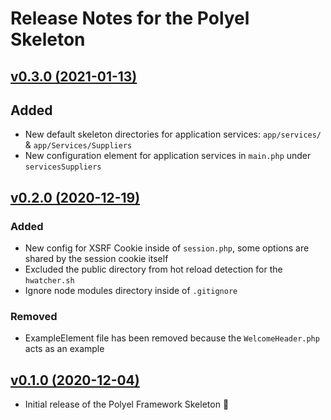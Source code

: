 # Release Notes for the Polyel Skeleton

## [v0.3.0 (2021-01-13)](https://github.com/Superbition/Polyel/releases/tag/v0.3.0)

## Added

- New default skeleton directories for application services: `app/services/` & `app/Services/Suppliers`
- New configuration element for application services in `main.php` under `servicesSuppliers`

## [v0.2.0 (2020-12-19)](https://github.com/Superbition/Polyel/releases/tag/v0.2.0)

### Added

- New config for XSRF Cookie inside of `session.php`, some options are shared by the session cookie itself
- Excluded the public directory from hot reload detection for the `hwatcher.sh`
- Ignore node modules directory inside of `.gitignore`

### Removed

- ExampleElement file has been removed because the `WelcomeHeader.php` acts as an example

## [v0.1.0 (2020-12-04)](https://github.com/Superbition/Polyel/releases/tag/v0.1.0)

- Initial release of the Polyel Framework Skeleton :rocket: